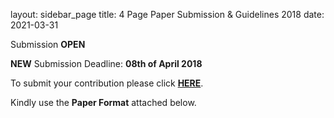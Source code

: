 layout: sidebar_page
title: 4 Page Paper Submission & Guidelines 2018
date: 2021-03-31

Submission **OPEN**

**NEW** Submission Deadline:  **08th of April 2018**

To submit your contribution please click [**HERE**](https://conf.papercept.net/conferences/scripts/start.pl).

Kindly use the **Paper Format** attached below.